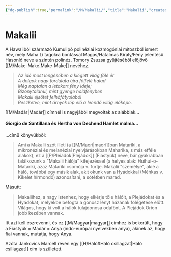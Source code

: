 ```yaml
---
{"dg-publish":true,"permalink":"/M/Makalii/","title":"Makalii","created":"2024-05-11T04:14","updated":"2025-09-24T13:58"}
---
```



# Makalii

A Hawaiiból származó Kumulipó polinéziai kozmogóniai mítoszból ismert név, mely Maha Li tagokra bontással Magas/Hatalmas Király/Fény jelentésű. Hasonló neve a szintén polinéz, Tomory Zsuzsa gyűjtéséből előjövő [[M/Make-Make\|Make-Make]] nevéhez.  
> *Az idő most lengésében a kiégett világ fölé ér  
> A dolgok nagy fordulata újra fölfelé halad  
> Még naptalan a letakart fény ideje;  
> Bizonytalanul, mint gyenge holdfényben  
> Makalii éjsötét felhőfátyolából  
> Reszketve, mint árnyék lép elő a leendő világ előképe.*

[[M/Madár\|Madár]] címnél is nagyjából megvoltak az alábbiak...

#### Giorgio de Santillana és Hertha von Dechend Hamlet malma...

...című könyvükből:  
> Ami a Makalii szót illeti (a [[M/Maori\|maori]]ban Matariki, a mikronéziai és melanéziai nyelvjárásokban Maharika, s más efféle alakok), ez a [[P/Pleiadok\|Plejádok]] (Fiastyúk) neve, bár gyakrabban találkozunk a "Makalii hálója" kifejezéssel (a helyes alak: Huihui-o-Matariki, azaz Matariki csomója v. fürtje. Makalii "személye", akié a háló, továbbá egy másik alak, akit okunk van a Hyádokkal (Méhkas v. Kikelet hírmondó) azonosítani, a sötétben marad.  

Másutt:  
> Makaliihez, a nagy istenhez, hogy elkérje tőle hálóit, a Plejádokat és a Hyádokat, melyekbe befogta a gonosz lényt házának fölégetése előtt. Világos, hogy ki volt a hálók tulajdonosa odafönt. A Plejádok Orion jobb kezében vannak. 

Itt azt kell észrevenni, és ez [[M/Magyar\|magyar]] címhez is bekerült, hogy a Fiastyúk = Madár = Anya (indo-európai nyelvekben anya), akinek az, hogy fiai vannak, mutatja, hogy Anya.  

Azóta Jankovics Marcell révén egy [[H/Háló#Háló csillagzat\|Háló csillagzat]] cím is született.  